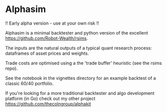 # Alphasim

!! Early alpha version - use at your own risk !!

Alphasim is a minimal backtester and python version of the excellent <https://github.com/Robot-Wealth/rsims>.

The inputs are the natural outputs of a typical quant research process: dataframes of asset prices and weights.

Trade costs are optimised using a the 'trade buffer' heuristic (see the rsims repo).

See the notebook in the vignettes directory for an example backtest of a classic 60/40 portfolio.

If you're looking for a more traditional backtester and algo development platform (in Go) check out my other project <https://github.com/thecolngroup/alphakit>
